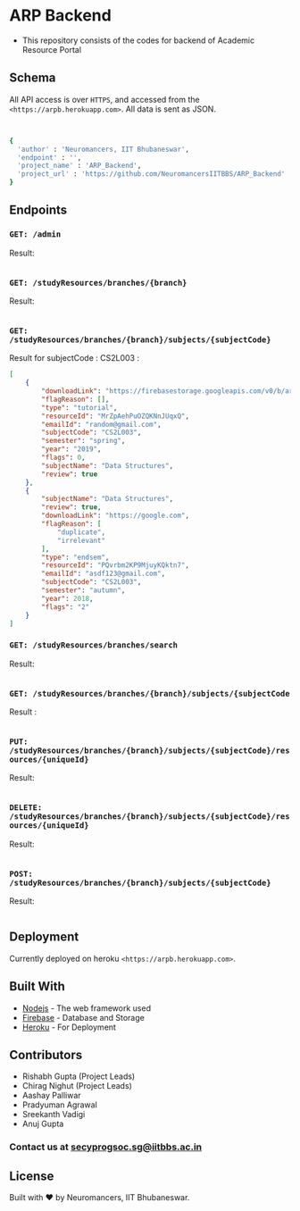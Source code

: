 # ARP Backend

- This repository consists of the codes for backend of Academic Resource Portal


## Schema
All API access is over `HTTPS`, and accessed from the `<https://arpb.herokuapp.com>`. All data is sent as JSON.

```bash


{
  'author' : 'Neuromancers, IIT Bhubaneswar',
  'endpoint' : '',
  'project_name' : 'ARP_Backend',
  'project_url' : 'https://github.com/NeuromancersIITBBS/ARP_Backend'
}
```

## Endpoints

### `GET: /admin`
Result:
```json

```

### `GET: /studyResources/branches/{branch}`
Result:
```json

```

### `GET: /studyResources/branches/{branch}/subjects/{subjectCode}`
Result for subjectCode : CS2L003 :
```json
[
    {
        "downloadLink": "https://firebasestorage.googleapis.com/v0/b/arpbackend-7b652.appspot.com/o/3.%20Gene%20Mutation.pdf?alt=media&token=78e20a31-3daa-4924-9ea7-3293513cad97",
        "flagReason": [],
        "type": "tutorial",
        "resourceId": "MrZpAehPuOZQKNnJUqxQ",
        "emailId": "random@gmail.com",
        "subjectCode": "CS2L003",
        "semester": "spring",
        "year": "2019",
        "flags": 0,
        "subjectName": "Data Structures",
        "review": true
    },
    {
        "subjectName": "Data Structures",
        "review": true,
        "downloadLink": "https://google.com",
        "flagReason": [
            "duplicate",
            "irrelevant"
        ],
        "type": "endsem",
        "resourceId": "PQvrbm2KP9MjuyKQktn7",
        "emailId": "asdf123@gmail.com",
        "subjectCode": "CS2L003",
        "semester": "autumn",
        "year": 2018,
        "flags": "2"
    }
]

```

### `GET: /studyResources/branches/search`
Result:
```json

```

### `GET: /studyResources/branches/{branch}/subjects/{subjectCode`
Result :
```json

```

### `PUT: /studyResources/branches/{branch}/subjects/{subjectCode}/resources/{uniqueId}`
Result:
```json

```

### `DELETE: /studyResources/branches/{branch}/subjects/{subjectCode}/resources/{uniqueId}`
Result:
```json

```

### `POST: /studyResources/branches/{branch}/subjects/{subjectCode}`
Result:
```json

```

## Deployment
 Currently deployed on heroku `<https://arpb.herokuapp.com>`.


## Built With

* [Nodejs](https://nodejs.org/en/) - The web framework used
* [Firebase](https://firebase.google.com/) - Database and Storage
* [Heroku](https://www.heroku.com/) - For Deployment

## Contributors

- Rishabh Gupta (Project Leads)
- Chirag Nighut (Project Leads)
- Aashay Palliwar
- Pradyuman Agrawal
- Sreekanth Vadigi
- Anuj Gupta


### Contact us at secyprogsoc.sg@iitbbs.ac.in

## License

Built with ♥ by Neuromancers, IIT Bhubaneswar.
